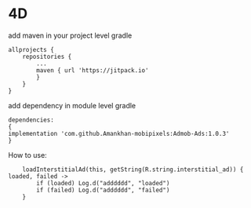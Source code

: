 # 4D
add maven in your project level gradle
````
allprojects {
	repositories {
		...
		maven { url 'https://jitpack.io' 
		}
	}
}
````
add dependency in module level gradle
````
dependencies:
{
implementation 'com.github.Amankhan-mobipixels:Admob-Ads:1.0.3'
}
````
How to use:

        loadInterstitialAd(this, getString(R.string.interstitial_ad)) { loaded, failed ->
            if (loaded) Log.d("adddddd", "loaded")
            if (failed) Log.d("adddddd", "failed")
        }
